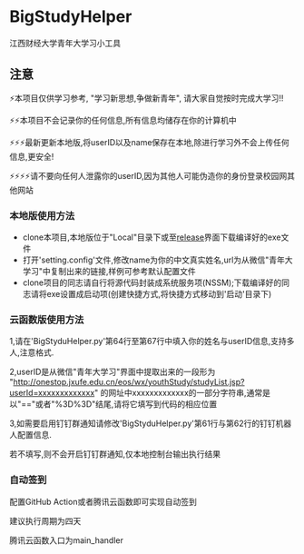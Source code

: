 # BigStudyHelper
江西财经大学青年大学习小工具

## 注意
⚡本项目仅供学习参考, "学习新思想,争做新青年", 请大家自觉按时完成大学习!!

⚡⚡本项目不会记录你的任何信息,所有信息均储存在你的计算机中

⚡⚡⚡最新更新本地版,将userID以及name保存在本地,除进行学习外不会上传任何信息,更安全!

⚡⚡⚡⚡请不要向任何人泄露你的userID,因为其他人可能伪造你的身份登录校园网其他网站

### 本地版使用方法

+ clone本项目,本地版位于"Local"目录下或至[release](https://github.com/FupengWang/BigStudyHelper/releases)界面下载编译好的exe文件
+ 打开'setting.config'文件,修改name为你的中文真实姓名,url为从微信"青年大学习"中复制出来的链接,样例可参考默认配置文件
+ clone项目的同志请自行将源代码封装成系统服务项(NSSM);下载编译好的同志请将exe设置成启动项(创建快捷方式,将快捷方式移动到'启动'目录下)


### 云函数版使用方法
1,请在'BigStyduHelper.py'第64行至第67行中填入你的姓名与userID信息,支持多人,注意格式.

2,userID是从微信"青年大学习"界面中提取出来的一段形为 "http://onestop.jxufe.edu.cn/eos/wx/youthStudy/studyList.jsp?userId=xxxxxxxxxxxxx" 的网址中xxxxxxxxxxxxx的一部分字符串,通常是以"=="或者"%3D%3D"结尾,请将它填写到代码的相应位置

3,如需要启用钉钉群通知请修改'BigStyduHelper.py'第61行与第62行的钉钉机器人配置信息.

若不填写,则不会开启钉钉群通知,仅本地控制台输出执行结果


### 自动签到

配置GitHub Action或者腾讯云函数即可实现自动签到

建议执行周期为四天

腾讯云函数入口为main_handler
